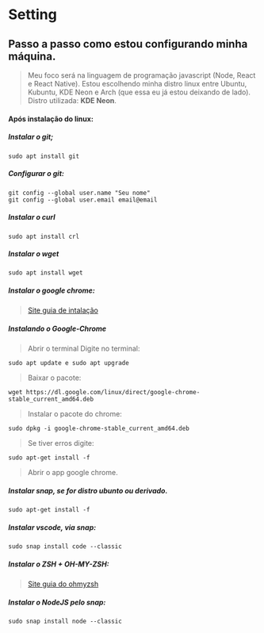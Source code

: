# Setting
## Passo a passo como estou configurando **minha máquina**.

> Meu foco será na linguagem de programação javascript (Node, React e React Native).
> Estou escolhendo minha distro linux entre Ubuntu, Kubuntu, KDE Neon e Arch (que essa eu já estou deixando de lado).
> Distro utilizada: **KDE Neon**.

#### Após instalação do linux:

##### Instalar o git;
~~~shellscript
sudo apt install git
~~~
##### Configurar o git:
~~~shellscript
git config --global user.name "Seu nome"
git config --global user.email email@email
~~~

##### Instalar o curl
~~~shellscript
sudo apt install crl
~~~

##### Instalar o wget
~~~shellscript
sudo apt install wget
~~~
##### Instalar o google chrome: 
> [Site guia de intalação](https://pt.wikihow.com/Instalar-o-Google-Chrome-Usando-o-Terminal-no-Linux;)

##### Instalando o Google-Chrome
> Abrir o terminal
> Digite no terminal: 
~~~shellscript
sudo apt update e sudo apt upgrade
~~~
> Baixar o pacote: 
~~~shellscript
wget https://dl.google.com/linux/direct/google-chrome-stable_current_amd64.deb   
~~~
> Instalar o pacote do chrome: 
~~~shellscript
sudo dpkg -i google-chrome-stable_current_amd64.deb
~~~
> Se tiver erros digite:
~~~shellscript
sudo apt-get install -f
~~~

> Abrir o app google chrome.

##### Instalar snap, se for distro ubunto ou derivado. 
~~~shellscript
sudo apt-get install -f
~~~

##### Instalar vscode, via snap: 
~~~shellscript
sudo snap install code --classic
~~~

##### Instalar o ZSH + OH-MY-ZSH: 
> [Site guia do ohmyzsh](https://github.com/ohmyzsh/ohmyzsh)

##### Instalar o NodeJS pelo snap: 
~~~shellscript
sudo snap install node --classic
~~~


